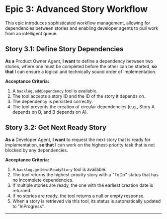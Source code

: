 # Epic 3: Advanced Story Workflow

This epic introduces sophisticated workflow management, allowing for dependencies between stories and enabling developer agents to pull work from an intelligent queue.

## Story 3.1: Define Story Dependencies
**As a** Product Owner Agent,
**I want** to define a dependency between two stories, where one must be completed before the other can be started,
**so that** I can ensure a logical and technically sound order of implementation.

**Acceptance Criteria:**
1.  A `backlog.addDependency` tool is available.
2.  The tool accepts a story ID and the ID of the story it depends on.
3.  The dependency is persisted correctly.
4.  The tool prevents the creation of circular dependencies (e.g., Story A depends on B, and B depends on A).

## Story 3.2: Get Next Ready Story
**As a** Developer Agent,
**I want** to request the next story that is ready for implementation,
**so that** I can work on the highest-priority task that is not blocked by any dependencies.

**Acceptance Criteria:**
1.  A `backlog.getNextReadyStory` tool is available.
2.  The tool returns the highest-priority story with a "ToDo" status that has no incomplete dependencies.
3.  If multiple stories are ready, the one with the earliest creation date is returned.
4.  If no stories are ready, the tool returns a null or empty response.
5.  When a story is retrieved via this tool, its status is automatically updated to "InProgress".

---
